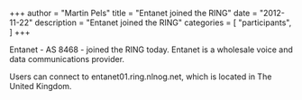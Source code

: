+++
author = "Martin Pels"
title = "Entanet joined the RING"
date = "2012-11-22"
description = "Entanet joined the RING"
categories = [
    "participants",
]
+++

Entanet - AS 8468 - joined the RING today. Entanet is a wholesale voice and data communications provider.

Users can connect to entanet01.ring.nlnog.net, which is located in The United Kingdom.

